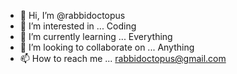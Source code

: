 - 👋 Hi, I’m @rabbidoctopus
- 👀 I’m interested in ... Coding
- 🌱 I’m currently learning ... Everything
- 💞️ I’m looking to collaborate on ... Anything
- 📫 How to reach me ... rabbidoctopus@gmail.com

<!---
rabbidoctopus/rabbidoctopus is a ✨ special ✨ repository because its `README.md` (this file) appears on your GitHub profile.
You can click the Preview link to take a look at your changes.
--->
